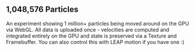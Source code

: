 ## 1,048,576 Particles

An experiment showing 1 million+ particles being moved around on the GPU via WebGL.
All data is uploaded once - velocities are computed and integrated entirely on the GPU and state is preserved via a Texture and Framebuffer. 
You can also control this with LEAP motion if you have one :)